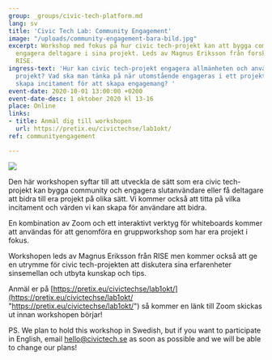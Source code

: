 ```yaml
---
group: _groups/civic-tech-platform.md
lang: sv
title: 'Civic Tech Lab: Community Engagement'
image: "/uploads/community-engagement-bara-bild.jpg"
excerpt: Workshop med fokus på hur civic tech-projekt kan att bygga community och
  engagera deltagare i sina projekt. Leds av Magnus Eriksson från forskningsinstitutet
  RISE.
ingress-text: 'Hur kan civic tech-projekt engagera allmänheten och användare i sina
  projekt? Vad ska man tänka på när utomstående engageras i ett projekt? Hur kan man
  skapa incitament för att skapa engagemang? '
event-date: 2020-10-01 13:00:00 +0200
event-date-desc: 1 oktober 2020 kl 13-16
place: Online
links:
- title: Anmäl dig till workshopen
  url: https://pretix.eu/civictechse/lab1okt/
ref: communityengagement

---
```

![](/uploads/civic-tech-lab-community-engagement.jpg)

Den här workshopen syftar till att utveckla de sätt som era civic tech-projekt kan bygga community och engagera slutanvändare eller få deltagare att bidra till era projekt på olika sätt. Vi kommer också att titta på vilka incitament och värden vi kan skapa för användare att bidra.

En kombination av Zoom och ett interaktivt verktyg för whiteboards kommer att användas för att genomföra en gruppworkshop som har era projekt i fokus.

Workshopen leds av Magnus Eriksson från RISE men kommer också att ge en utrymme för civic tech-projekten att diskutera sina erfarenheter sinsemellan och utbyta kunskap och tips.

Anmäl er på [https://pretix.eu/civictechse/lab1okt/](https://pretix.eu/civictechse/lab1okt/ "https://pretix.eu/civictechse/lab1okt/") så kommer en länk till Zoom skickas ut innan workshopen börjar!  
  
PS. We plan to hold this workshop in Swedish, but if you want to participate in English, email hello@civictech.se as soon as possible and we will be able to change our plans!